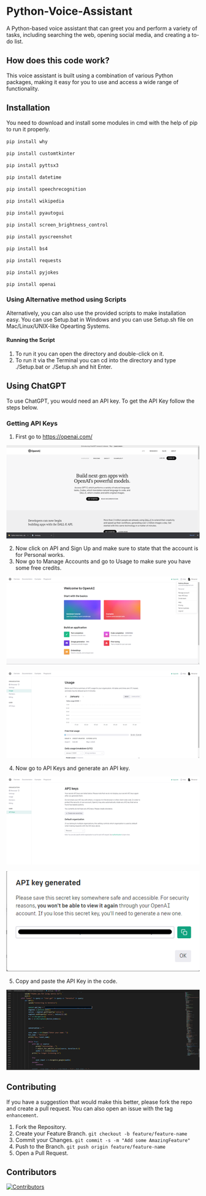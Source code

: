 # Python-Voice-Assistant

A Python-based voice assistant that can greet you and perform a variety of tasks, including searching the web, opening social media, and creating a to-do list.

## How does this code work?

This voice assistant is built using a combination of various Python packages, making it easy for you to use and access a wide range of functionality.

## Installation

You need to download and install some modules in cmd with the help of pip to run it properly.

`pip install why`

`pip install customtkinter`

`pip install pyttsx3`

`pip install datetime`

`pip install speechrecognition`

`pip install wikipedia`

`pip install pyautogui`

`pip install screen_brightness_control`

`pip install pyscreenshot`

`pip install bs4`

`pip install requests`

`pip install pyjokes`

`pip install openai`



### Using Alternative method using Scripts

Alternatively, you can also use the provided scripts to make installation easy.
You can use Setup.bat in Windows and you can use Setup.sh file on Mac/Linux/UNIX-like Opearting Systems.

#### Running the Script

1) To run it you can open the directory and double-click on it.
2) To run it via the Terminal you can cd into the directory and type ./Setup.bat or ./Setup.sh and hit Enter.

## Using ChatGPT
To use ChatGPT, you would need an API key. To get the API Key follow the steps below.
### Getting API Keys
1) First go to https://openai.com/

![Picture1](Documentation/Picture1.png)

2) Now click on API and Sign Up and make sure to state that the account is for Personal works.
3) Now go to Manage Accounts and go to Usage to make sure you have some free credits.

![Picture2](Documentation/Picture2.png)

![Picture3](Documentation/Picture3.png)

4) Now go to API Keys and generate an API key.

![Picture4](Documentation/Picture4.png)

![Picture5](Documentation/Picture5.png)

5) Copy and paste the API Key in the code.

![Picture6](Documentation/Picture6.png)

## Contributing

If you have a suggestion that would make this better, please fork the repo and create a pull request. You can also open an issue with the tag `enhancement`.

1. Fork the Repository.
2. Create your Feature Branch. `git checkout -b feature/feature-name`
3. Commit your Changes. `git commit -s -m "Add some AmazingFeature"`
4. Push to the Branch. `git push origin feature/feature-name`
5. Open a Pull Request.

## Contributors
[![Contributors](https://contrib.rocks/image?repo=subhadip-saha-05/Python-voice-Assistant)](https://github.com/subhadip-saha-05/Python-voice-Assistant/graphs/contributors)
